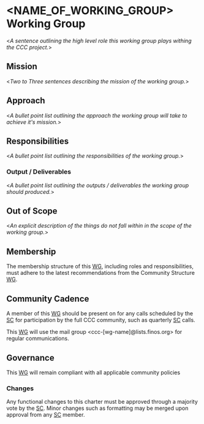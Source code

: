 # <NAME_OF_WORKING_GROUP> Working Group

<*A sentence outlining the high level role this working group plays withing the CCC project.*>

## Mission

<*Two to Three sentences describing the mission of the working group.*>

## Approach

<*A bullet point list outlining the approach the working group will take to achieve it's mission.*>

## Responsibilities

<*A bullet point list outlining the responsibilities of the working group.*>

### Output / Deliverables

<*A bullet point list outlining the outputs / deliverables the working group should produced.*>

## Out of Scope

<*An explicit description of the things do not fall within in the scope of the working group.*>

## Membership

The membership structure of this [WG], including roles and responsibilities, must adhere to the latest recommendations from the Community Structure [WG].

## Community Cadence

A member of this [WG] should be present on for any calls scheduled by the [SC] for participation by the full CCC community, such as quarterly [SC] calls.

This [WG] will use the mail group <ccc-[wg-name]@lists.finos.org> for regular communications.

## Governance

This [WG] will remain compliant with all applicable community policies

### Changes

Any functional changes to this charter must be approved through a majority vote by the [SC]. Minor changes such as formatting may be merged upon approval from any [SC] member.

[WG]: <../../community-policies/README.md>
[WG]: <../../community-groups.md#working-groups>
[SC]: <../../community-groups.md#steering-committee>